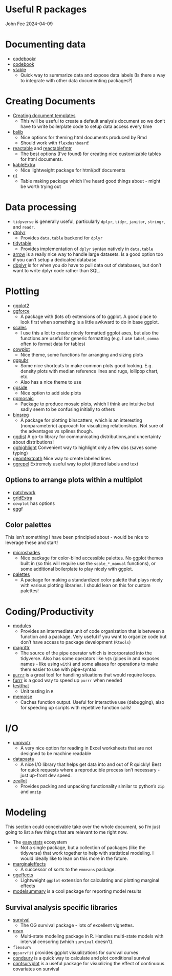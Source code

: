 Useful R packages
================
John Fee
2024-04-09

# Documenting data

- [codebookr](https://github.com/jfjelstul/codebookr)
- [codebook](https://rubenarslan.github.io/codebook/)
- [vtable](https://nickch-k.github.io/vtable/index.html)
  - Quick way to summarize data and expose data labels (Is there a way
    to integrate with other data documenting packages?)

# Creating Documents

- [Creating document
  templates](https://bookdown.org/yihui/rmarkdown/document-templates.html)
  - This will be useful to create a default analysis document so we
    don’t have to write boilerplate code to setup data access every time
- [bslib](https://rstudio.github.io/bslib/)
  - Nice options for theming html documents produced by Rmd
  - Should work with `flexdashboard`!
- [reactable](https://glin.github.io/reactable/) and
  [reactablefmtr](https://kcuilla.github.io/reactablefmtr/)
  - The best options (I’ve found) for creating nice customizable tables
    for html documents.
- [kableExtra](https://haozhu233.github.io/kableExtra/)
  - Nice lightweight package for html/pdf documents
- [gt](https://gt.rstudio.com/)
  - Table making package which I’ve heard good things about - might be
    worth trying out

# Data processing

- `tidyverse` is generally useful, particularly `dplyr`, `tidyr`,
  `janitor`, `stringr`, and `readr`.
- [dtplyr](https://dtplyr.tidyverse.org/)
  - Provides `data.table` backend for `dplyr`
- [tidytable](https://github.com/markfairbanks/tidytable)
  - Provides implementation of `dplyr` syntax natively in `data.table`
- [arrow](https://arrow.apache.org/docs/r/) is a really nice way to
  handle large datasets. Is a good option too if you can’t setup a
  dedicated database
- [dbplyr](https://dbplyr.tidyverse.org/) is for when you *do* have to
  pull data out of databases, but don’t want to write dplyr code rather
  than SQL.

# Plotting

- [ggplot2](https://ggplot2.tidyverse.org/)
- [ggforce](https://ggforce.data-imaginist.com/)
  - A package with (lots of) extensions of to ggplot. A good place to
    look first when something is a little awkward to do in base ggplot.
- [scales](https://scales.r-lib.org/)
  - I use this a lot to create nicely formatted ggplot axes, but also
    the functions are useful for generic formatting (e.g. I use
    `label_comma` often to format data for tables)
- [cowplot](https://github.com/wilkelab/cowplot)
  - Nice theme, some functions for arranging and sizing plots
- [ggpubr](https://rpkgs.datanovia.com/ggpubr/)
  - Some nice shortcuts to make common plots good looking. E.g. density
    plots with median reference lines and rugs, lollipop chart, etc.
  - Also has a nice theme to use
- [ggside](https://github.com/jtlandis/ggside)
  - Nice option to add side plots
- [ggmosaic](https://haleyjeppson.github.io/ggmosaic/index.html)
  - Package to produce mosaic plots, which I think are intuitive but
    sadly seem to be confusing initially to others
- [binsreg](https://nppackages.github.io/binsreg/)
  - A package for plotting binscatters, which is an interesting
    (nonparameteric) approach for visualizing relationships. Not sure of
    the advantages vs splines though.
- [ggdist](https://mjskay.github.io/ggdist/) A go-to library for
  communicating distributions,and uncertainty about distributions!
- [gghighlight](https://yutannihilation.github.io/gghighlight/)
  Convenient way to highlight only a few obs (saves some typing)
- [geomtextpath](https://github.com/AllanCameron/geomtextpath) Nice way
  to create labeled lines
- [ggrepel](https://ggrepel.slowkow.com/) Extremely useful way to plot
  jittered labels and text

## Options to arrange plots within a multiplot

- [patchwork](https://patchwork.data-imaginist.com/)
- [gridExtra](https://cran.r-project.org/web/packages/gridExtra/index.html)
- `cowplot` has options
- [egg](https://github.com/baptiste/egg)f

## Color palettes

This isn’t something I have been principled about - would be nice to
leverage these and start!

- [microshades](https://karstenslab.github.io/microshades/)
  - Nice package for color-blind accessible palettes. No ggplot themes
    built in (so this will require use the `scale_*_manual` functions),
    or some additional boilerplate to play nicely with ggplot.
- [palettes](https://tidytales.ca/posts/2022-12-20_palettes/)
  - A package for making a standardized color palette that plays nicely
    with various plotting libraries. I should lean on this for custom
    palettes!

# Coding/Productivity

- [modules](https://wahani.github.io/modules/)
  - Provides an intermediate unit of code organization that is between a
    function and a package. Very useful if you want to organize code but
    don’t have access to package development (`Rtools`)
- [magrittr](https://cran.r-project.org/web/packages/magrittr/vignettes/magrittr.html)
  - The source of the pipe operator which is incorporated into the
    tidyverse. Also has some operators like `%$%` (pipes in and exposes
    names - like using `with`) and some aliases for operations to make
    them easier to use with pipe-syntax
- [`purrr`](https://purrr.tidyverse.org/) is a great tool for handling
  situations that would require loops.
- [furrr](https://furrr.futureverse.org/) is a good way to speed up
  `purrr` when needed
- [testthat](https://testthat.r-lib.org/)
  - Unit testing in `R`
- [memoise](https://memoise.r-lib.org/index.html)
  - Caches function output. Useful for interactive use (debugging), also
    for speeding up scripts with repetitive function calls!

# I/O

- [unpivotr](https://cran.r-project.org/web/packages/unpivotr/index.html)
  - A very nice option for reading in Excel worksheets that are not
    designed to be machine readable
- [datapasta](https://github.com/MilesMcBain/datapasta)
  - A nice I/O library that helps get data into and out of R quickly!
    Best for quick requests where a reproducible process isn’t
    necessary - just up-front dev speed.
- [zeallot](https://cran.r-project.org/web/packages/zeallot/index.html)
  - Provides packing and unpacking functionality similar to python’s
    `zip` and `unzip`

# Modeling

This section could conceivable take over the whole document, so I’m just
going to list a few things that are relevant to me right now.

- The [easystats](https://easystats.github.io/easystats/) ecosystem
  - Not a single package, but a collection of packages (like the
    tidyverse) that work together to help with statistical modeling. I
    would ideally like to lean on this more in the future.
- [marginaleffects](https://vincentarelbundock.github.io/marginaleffects/index.html)
  - A successor of sorts to the `emmeans` package.
- [ggeffects](https://github.com/strengejacke/ggeffects)
  - Lightweight `ggplot` extension for calculating and plotting marginal
    effects
- [modelsummary](https://vincentarelbundock.github.io/modelsummary/) is
  a cool package for reporting model results

## Survival analysis specific libraries

- [survival](https://cran.r-project.org/web/packages/survival/index.html)
  - The OG survival package - lots of excellent vignettes.
- [msm](https://cran.r-project.org/web/packages/msm/index.html)
  - Multi-state modeling package in R. Handles multi-state models with
    interval censoring (which `survival` doesn’t).
- `flexsurv`
- `ggsurvfit` provides ggplot visualizations for survival curves
- [condsurv](https://www.emilyzabor.com/condsurv/index.html) is a quick
  way to calculate and plot conditional survival
- [contsurvplot](https://robindenz1.github.io/contsurvplot/) is a useful
  package for visualizing the effect of continuous covariates on
  survival
